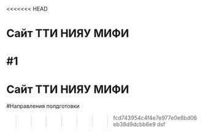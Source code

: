 <<<<<<< HEAD
# Сайт ТТИ НИЯУ МИФИ
#1
=======
# Сайт ТТИ НИЯУ МИФИ
#Направления полдготовки
>>>>>>> fcd743954c4f4e7e977e0e8bd06eb38d9dcbb6e9
dsf
